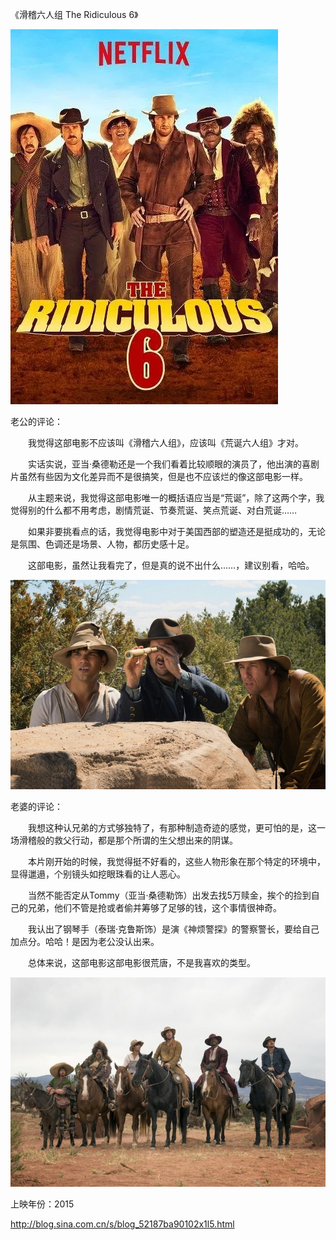 《滑稽六人组 The Ridiculous 6》

			
![](./img/001vda4xzy79xPsEyGnab&690.jpg)


老公的评论：

　　我觉得这部电影不应该叫《滑稽六人组》，应该叫《荒诞六人组》才对。


　　实话实说，亚当·桑德勒还是一个我们看着比较顺眼的演员了，他出演的喜剧片虽然有些因为文化差异而不是很搞笑，但是也不应该烂的像这部电影一样。


　　从主题来说，我觉得这部电影唯一的概括语应当是“荒诞”，除了这两个字，我觉得别的什么都不用考虑，剧情荒诞、节奏荒诞、笑点荒诞、对白荒诞……


　　如果非要挑看点的话，我觉得电影中对于美国西部的塑造还是挺成功的，无论是氛围、色调还是场景、人物，都历史感十足。

　　这部电影，虽然让我看完了，但是真的说不出什么……，建议别看，哈哈。

![](./img/001vda4xzy79xPwY68Gb2&690.jpg)


老婆的评论：


　　我想这种认兄弟的方式够独特了，有那种制造奇迹的感觉，更可怕的是，这一场滑稽般的救父行动，都是那个所谓的生父想出来的阴谋。

　　本片刚开始的时候，我觉得挺不好看的，这些人物形象在那个特定的环境中，显得邋遢，个别镜头如挖眼珠看的让人恶心。


　　当然不能否定从Tommy（亚当·桑德勒饰）出发去找5万赎金，挨个的捡到自己的兄弟，他们不管是抢或者偷并筹够了足够的钱，这个事情很神奇。

　　我认出了钢琴手（泰瑞·克鲁斯饰）是演《神烦警探》的警察警长，要给自己加点分。哈哈！是因为老公没认出来。

　　总体来说，这部电影这部电影很荒唐，不是我喜欢的类型。

![](./img/001vda4xzy79xPBZcrUba&690.jpg)


上映年份：2015							
		
http://blog.sina.com.cn/s/blog_52187ba90102x1l5.html
